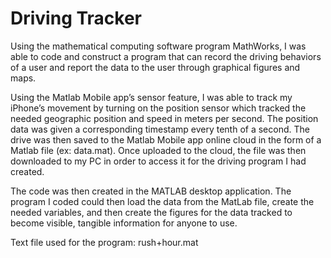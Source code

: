 # Driving Tracker
Using the mathematical computing software program MathWorks, I was able to code and construct a program that can record the driving behaviors of a user and report the data to the user through graphical figures and maps.

Using the Matlab Mobile app’s sensor feature, I was able to track my iPhone’s movement by turning on the position sensor which tracked the needed geographic position and speed in meters per second. The position data was given a corresponding timestamp every tenth of a second. The drive was then saved to the Matlab Mobile app online cloud in the form of a Matlab file (ex: data.mat). Once uploaded to the cloud, the file was then downloaded to my PC in order to access it for the driving program I had created.

The code was then created in the MATLAB desktop application. The program I coded could then load the data from the MatLab file, create the needed variables, and then create the figures for the data tracked to become visible, tangible information for anyone to use.

Text file used for the program: rush+hour.mat
